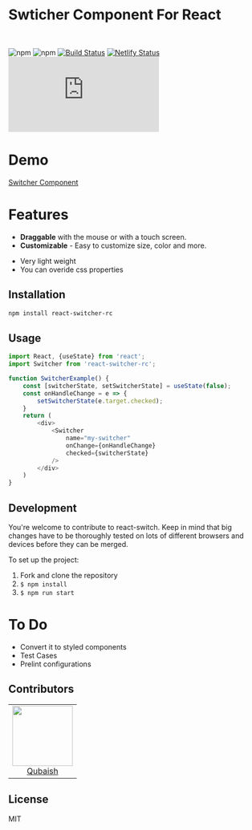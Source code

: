 # Swticher Component For React
<br/>

![npm](https://img.shields.io/npm/v/react-switcher-rc)
![npm](https://img.shields.io/npm/dm/react-switcher-rc)
[![Build Status](https://travis-ci.com/Qubaish/react-switcher-component.svg?branch=master)](https://travis-ci.com/Qubaish/react-switcher-component)
[![Netlify Status](https://api.netlify.com/api/v1/badges/748368e6-84ed-4b1e-87d0-3cc828826b28/deploy-status)](https://app.netlify.com/sites/vibrant-neumann-bebf47/deploys)
[![gzip size](http://img.badgesize.io/https://unpkg.com/react-switcher-rc/lib/index.js?compression=gzip)](https://unpkg.com/react-switcher-rc/lib/index.js)

# Demo
<a href="https://codesandbox.io/s/react-switcher-bpgpz">Switcher Component</a>

# Features
- **Draggable** with the mouse or with a touch screen.
- **Customizable** - Easy to customize size, color and more.
* Very light weight
* You can overide css properties

## Installation

```bash
npm install react-switcher-rc
```

## Usage

```javascript
import React, {useState} from 'react';
import Switcher from 'react-switcher-rc';

function SwitcherExample() {
    const [switcherState, setSwitcherState] = useState(false);
    const onHandleChange = e => {
        setSwitcherState(e.target.checked);
    }
    return (
        <div>
            <Switcher 
                name="my-switcher"
                onChange={onHandleChange}
                checked={switcherState}
            />
        </div>
    )
}
```

## Development

You're welcome to contribute to react-switch. Keep in mind that big changes have to be thoroughly tested on lots of different browsers and devices before they can be merged.

To set up the project:

1.  Fork and clone the repository
2.  `$ npm install`
3.  `$ npm run start`

# To Do

* Convert it to styled components
* Test Cases
* Prelint configurations

## Contributors

<table>
  <tbody>
    <tr>
      <td align="center">
        <img src="https://avatars3.githubusercontent.com/u/8197706?s=460&u=127cd5b1b7ac60b23c448c23338194a64ead761d&v=4" width="120">
        <br />
        <a href="https://github.com/Qubaish">Qubaish<a/>
      </td>
    </tr>
  </tbody>
</table>

## License

MIT
